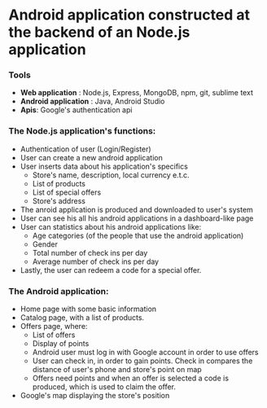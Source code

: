 # Android application constructed at the backend of an Node.js application

### Tools
* __Web application__ : Node.js, Express, MongoDB, npm, git, sublime text
* __Android application__ : Java, Android Studio
* __Apis__: Google's authentication api

### The Node.js application's functions:
* Authentication of user (Login/Register)
* User can create a new android application
* User inserts data about his application's specifics
  * Store's name, description, local currency e.t.c.
  * List of products
  * List of special offers
  * Store's address
* The anroid application is produced and downloaded to user's system
* User can see his all his android applications in a dashboard-like page
* User can statistics about his android applications like:
  * Age categories (of the people that use the android application)
  * Gender
  * Total number of check ins per day
  * Average number of check ins per day
* Lastly, the user can redeem a code for a special offer.

### The Android application:
* Home page with some basic information
* Catalog page, with a list of products.
* Offers page, where:
  * List of offers
  * Display of points
  * Android user must log in with Google account in order to use offers
  * User can check in, in order to gain points. Check in compares the distance of user's phone and store's point on map
  * Offers need points and when an offer is selected a code is produced, which is used to claim the offer.
* Google's map displaying the store's position
